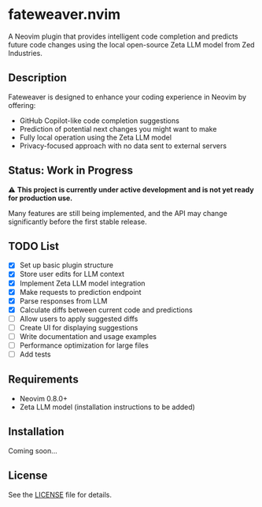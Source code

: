 # fateweaver.nvim

A Neovim plugin that provides intelligent code completion and predicts future code changes using the local open-source Zeta LLM model from Zed Industries.

## Description

Fateweaver is designed to enhance your coding experience in Neovim by offering:

- GitHub Copilot-like code completion suggestions
- Prediction of potential next changes you might want to make
- Fully local operation using the Zeta LLM model
- Privacy-focused approach with no data sent to external servers

## Status: Work in Progress

⚠️ **This project is currently under active development and is not yet ready for production use.**

Many features are still being implemented, and the API may change significantly before the first stable release.

## TODO List

- [x] Set up basic plugin structure
- [x] Store user edits for LLM context
- [x] Implement Zeta LLM model integration
- [x] Make requests to prediction endpoint
- [x] Parse responses from LLM
- [x] Calculate diffs between current code and predictions
- [ ] Allow users to apply suggested diffs
- [ ] Create UI for displaying suggestions
- [ ] Write documentation and usage examples
- [ ] Performance optimization for large files
- [ ] Add tests

## Requirements

- Neovim 0.8.0+
- Zeta LLM model (installation instructions to be added)

## Installation

Coming soon...

## License

See the [LICENSE](LICENSE) file for details.

